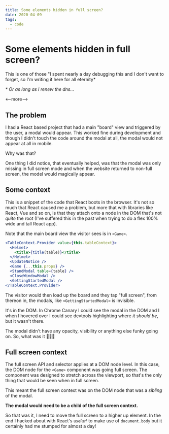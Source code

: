 ```yaml
---
title: Some elements hidden in full screen?
date: 2020-04-09
tags:
  - code
---
```


# Some elements hidden in full screen?

This is one of those "I spent nearly a day debugging this and I don't want to forget, so I'm writing it here for all eternity\*

_\* Or as long as I renew the dns…_

<--more-->

## The problem

I had a React based project that had a main "board" view and triggered by the user, a modal would appear. This worked fine during development and though I didn't touch the code around the modal at all, the modal would not appear at all in mobile.

Why was that?

One thing I did notice, that eventually helped, was that the modal was only missing in full screen mode and when the website returned to non-full screen, the model would magically appear.

## Some context

This is a snippet of the code that React boots in the browser. It's not so much that React caused me a problem, but more that with libraries like React, Vue and so on, is that they attach onto a node in the DOM that's not _quite_ the root (I've suffered this in the past when trying to do a flex 100% wide and tall React app).

Note that the main board view the visitor sees is in `<Game>`.

```jsx
<TableContext.Provider value={this.tableContext}>
  <Helmet>
    <title>{title(table)}</title>
  </Helmet>
  <UpdateNotice />
  <Game {...this.props} />
  <StandModal table={table} />
  <CloseWindowModal />
  <GettingStartedModal />
</TableContext.Provider>
```

The visitor would then load up the board and they tap "full screen", from thereon in, the modals, like `<GettingStartedModal>` is invisible.

It's in the DOM. In Chrome Canary I could see the modal in the DOM and I when I hovered over I could see devtools highlighting where _it should be_, but it wasn't there.

The modal didn't have any opacity, visibility or anything else funky going on. So, what was it 🤔🤷‍♀️

## Full screen context

The full screen API and selector applies at a DOM node level. In this case, the DOM node for the `<Game>` component was going full screen. The component was designed to stretch across the viewport, so that's the only thing that would be seen when in full screen.

This meant the full screen context was on the DOM node that was a _sibling_ of the modal.

**The modal would need to be a child of the full screen context.**

So that was it, I need to move the full screen to a higher up element. In the end I hacked about with React's `useRef` to make use of `document.body` but it certainly had me stumped for almost a day!
